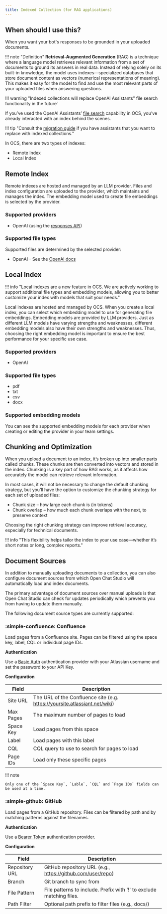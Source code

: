 ```yaml
---
title: Indexed Collection (for RAG applications)
---
```


## When should I use this?
When you want your bot's responses to be grounded in your uploaded documents.

!!! note "Definition"
    **Retrieval-Augmented Generation** (RAG) is a technique where a language model retrieves relevant information from a set of documents to ground its answers in real data. Instead of relying solely on its built-in knowledge, the model uses indexes—specialized databases that store document content as vectors (numerical representations of meaning). This makes it easy for the model to find and use the most relevant parts of your uploaded files when answering questions.

!!! warning "Indexed collections will replace OpenAI Assistants" file search functionality in the future`

If you’ve used the OpenAI Assistants’ [file search][file-search] capability in OCS, you’ve already interacted with an index behind the scenes.

!!! tip "Consult the [migration guide][migration-guide] if you have assistants that you want to replace with indexed collections."

In OCS, there are two types of indexes:

- Remote Index
- Local Index

## Remote Index
Remote indexes are hosted and managed by an LLM provider. Files and index configuration are uploaded to the provider, which maintains and manages the index. The embedding model used to create file embeddings is selected by the provider.

### Supported providers
- OpenAI (using the [responses API](https://platform.openai.com/docs/api-reference/responses))

### Supported file types
Supported files are determined by the selected provider:

- OpenAI - See the [OpenAI docs](https://platform.openai.com/docs/assistants/tools/file-search/supported-files#supported-files)


## Local Index
!!! info "Local indexes are a new feature in OCS. We are actively working to support additional file types and embedding models, allowing you to better customize your index with models that suit your needs."

Local indexes are hosted and managed by OCS. When you create a local index, you can select which embedding model to use for generating file embeddings. Embedding models are provided by LLM providers. Just as different LLM models have varying strengths and weaknesses, different embedding models also have their own strengths and weaknesses. Thus, choosing the right embedding model is important to ensure the best performance for your specific use case.

### Supported providers
- OpenAI

### Supported file types
- pdf
- txt
- csv
- docx

### Supported embedding models
You can see the supported embedding models for each provider when creating or editing the provider in your team settings.


## Chunking and Optimization
When you upload a document to an index, it’s broken up into smaller parts called chunks. These chunks are then converted into vectors and stored in the index. Chunking is a key part of how RAG works, as it affects how accurately the model can retrieve relevant information.

In most cases, it will not be necessary to change the default chunking strategy, but you’ll have the option to customize the chunking strategy for each set of uploaded files:

- Chunk size – how large each chunk is (in tokens)
- Chunk overlap – how much each chunk overlaps with the next, to preserve context

Choosing the right chunking strategy can improve retrieval accuracy, especially for technical documents.

!!! info "This flexibility helps tailor the index to your use case—whether it’s short notes or long, complex reports."

[file-search]: ../experiment/index.md#file-search
[migration-guide]: ../../how-to/migrate_from_assistant_to_collection.md

## Document Sources

In addition to manually uploading documents to a collection, you can also configure document sources from which Open Chat Studio will automatically load and index documents.

The primary advantage of document sources over manual uploads is that Open Chat Studio can check for updates periodically which prevents
you from having to update them manually.

The following document source types are currently supported:

### :simple-confluence: Confluence

Load pages from a Confluence site. Pages can be filtered using the space key, label, CQL or individual page IDs.

**Authentication**

Use a [Basic Auth](../authentication-providers.md#basic-auth) authentication provider with your Atlassian username and set the password to your API Key.

**Configuration**

| Field     | Description                                                                |
|-----------|----------------------------------------------------------------------------|
| Site URL  | The URL of the Confluence site (e.g. https://yoursite.atlassiant.net/wiki) |
| Max Pages | The maximum number of pages to load                                        |
| Space Key | Load pages from this space                                                 |
| Label     | Load pages with this label                                                 |
| CQL       | CQL query to use to search for pages to load                               |
| Page IDs  | Load only these specific pages                                             |

!!! note

    Only one of the `Space Key`, `Lable`, `CQL` and `Page IDs` fields can be used at a time.

### :simple-github: GitHub

Load pages from a GitHub repository. Files can be filtered by path and by matching patterns against the filenames.

**Authentication**

Use a [Bearer Token](../authentication-providers.md#bearer-token) authentication provider.

**Configuration**

| Field          | Description                                                          |
|----------------|----------------------------------------------------------------------|
| Repository URL | GitHub repository URL (e.g., https://github.com/user/repo)           |
| Branch         | Git branch to sync from                                              |
| File Pattern   | File patterns to include. Prefix with '!' to exclude matching files. |
| Path Filter    | Optional path prefix to filter files (e.g., docs/)                   |

